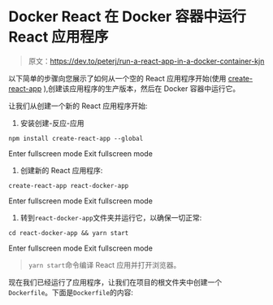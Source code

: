 # Docker React 在 Docker 容器中运行 React 应用程序

> 原文：<https://dev.to/peterj/run-a-react-app-in-a-docker-container-kjn>

以下简单的步骤向您展示了如何从一个空的 React 应用程序开始(使用 [create-react-app](https://facebook.github.io/create-react-app/) ),创建该应用程序的生产版本，然后在 Docker 容器中运行它。

让我们从创建一个新的 React 应用程序开始:

1.  安装创建-反应-应用

```
npm install create-react-app --global 
```

Enter fullscreen mode Exit fullscreen mode

1.  创建新的 React 应用程序:

```
create-react-app react-docker-app 
```

Enter fullscreen mode Exit fullscreen mode

1.  转到`react-docker-app`文件夹并运行它，以确保一切正常:

```
cd react-docker-app && yarn start 
```

Enter fullscreen mode Exit fullscreen mode

> `yarn start`命令编译 React 应用并打开浏览器。

现在我们已经运行了应用程序，让我们在项目的根文件夹中创建一个`Dockerfile`。下面是`Dockerfile`的内容: